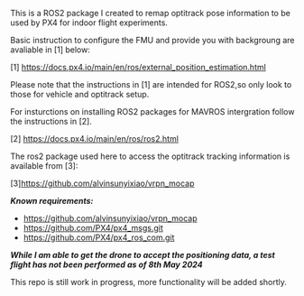 This is a ROS2 package I created to remap optitrack pose information to be used by PX4 for indoor flight experiments. 

Basic instruction to configure the FMU and provide you with backgroung are avaliable in [1] below:

[1] https://docs.px4.io/main/en/ros/external_position_estimation.html

Please note that the instructions in [1] are intended for ROS2,so only look to those for vehicle and optitrack setup.

For insturctions on installing ROS2 packages for MAVROS intergration follow the instructions in [2].

[2] https://docs.px4.io/main/en/ros/ros2.html

The ros2 package used here to access the optitrack tracking information is available from [3]:

[3]https://github.com/alvinsunyixiao/vrpn_mocap

***Known requirements:***
* https://github.com/alvinsunyixiao/vrpn_mocap
* https://github.com/PX4/px4_msgs.git
* https://github.com/PX4/px4_ros_com.git


***While I am able to get the drone to accept the positioning data, a test flight has not been performed as of 8th May 2024***

This repo is still work in progress, more functionality will be added shortly.